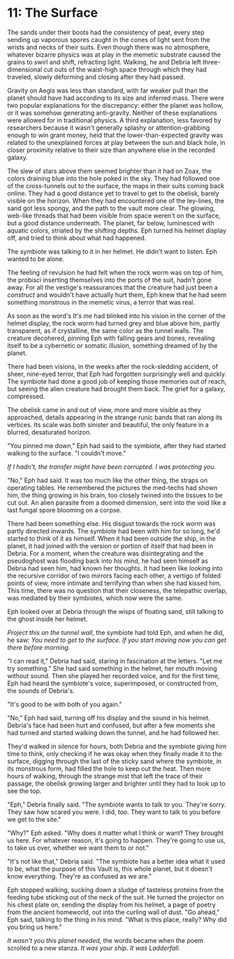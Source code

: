 # 11: The Surface

The sands under their boots had the consistency of peat, every step sending up vaporous spores caught in the cones of light sent from the wrists and necks of their suits. Even though there was no atmosphere, whatever bizarre physics was at play in the memetic substrate caused the grains to swirl and shift, refracting light. Walking, he and Debria left three-dimensional cut outs of the waist-high space through which they had traveled, slowly deforming and closing after they had passed.

Gravity on Aegis was less than standard, with far weaker pull than the planet should have had according to its size and inferred mass. There were two popular explanations for the discrepancy: either the planet was hollow, or it was somehow generating anti-gravity. Neither of these explanations were allowed for in traditional physics. A third explanation, less favored by researchers because it wasn't generally splashy or attention-grabbing enough to win grant money, held that the lower-than-expected gravity was related to the unexplained forces at play between the sun and black hole, in closer proximity relative to their size than anywhere else in the recorded galaxy.  

The slew of stars above them seemed brighter than it had on Zoax, the colors draining blue into the hole poked in the sky. They had followed one of the cross-tunnels out to the surface, the maps in their suits coming back online. They had a good distance yet to travel to get to the obelisk, barely visible on the horizon. When they had encountered one of the ley-lines, the sand got less spongy, and the path to the vault more clear. The glowing, web-like threads that had been visible from space weren't on the surface, but a good distance underneath. The planet, far below, luminesced with aquatic colors, striated by the shifting depths. Eph turned his helmet display off, and tried to think about what had happened.

The symbiote was talking to it in her helmet. He didn't want to listen. Eph wanted to be alone.

The feeling of revulsion he had felt when the rock worm was on top of him, the probisci inserting themselves into the ports of the suit, hadn't gone away. For all the vestige's reassurances that the creature had just been a *construct* and wouldn't have actually hurt them, Eph knew that he had seem something monstrous in the memetic virus, a terror that was real.

As soon as the word's *It's me* had blinked into his vision in the corner of the helmet display, the rock worm had turned grey and blue above him, partly transparent, as if crystalline, the same color as the tunnel walls. The creature decohered, pinning Eph with falling gears and bones, revealing itself to be a cybernetic or somatic illusion, something dreamed of by the planet.

There had been visions, in the weeks after the rock-sledding accident, of sheer, nine-eyed terror, that Eph had forgotten surprisingly well and quickly. The symbiote had done a good job of keeping those memories out of reach, but seeing the alien creature had brought them back. The grief for a galaxy, compressed.

 The obelisk came in and out of view, more and more visible as they approached, details appearing in the strange runic bands that ran along its vertices. Its scale was both sinister and beautiful, the only feature in a blurred, desaturated horizon.

 "You pinned me down," Eph had said to the symbiote, after they had started walking to the surface. "I couldn't move."

 *If I hadn't, the transfer might have been corrupted. I was protecting you.*

 "No," Eph had said. It was too much like the other thing, the straps on operating tables. He remembered the pictures the med-techs had shown him, the thing growing in his brain, too closely twined into the tissues to be cut out. An alien parasite from a doomed dimension, sent into the void like a last fungal spore blooming on a corpse.

 There had been something else. His disgust towards the rock worm was partly directed inwards. The symbiote had been with him for so long, he'd started to think of it as himself. When it had been outside the ship, in the planet, it had joined with the version or portion of itself that had been in Debria. For a moment, when the creature was disintegrating and the pseudoghost was flooding back into his mind, he had seen himself as Debria had seen him, had known her thoughts. It had been like looking into the recursive corridor of two mirrors facing each other, a vertigo of folded points of view, more intimate and terrifying than when she had kissed him. This time, there was no question that their closeness, the telepathic overlap, was mediated by their symbiotes, which now were the same.

 Eph looked over at Debria through the wisps of floating sand, still talking to the ghost inside her helmet.

 *Project this on the tunnel wall*, the symbiote had told Eph, and when he did, he saw: *You need to get to the surface. If you start moving now you can get there before morning.*

 "I can read it," Debria had said, staring in fascination at the letters. "Let me try something." She had said something in the helmet, her    mouth moving without sound. Then she played her recorded voice, and for the first time, Eph had heard the symbiote's voice, superimposed, or constructed from, the sounds of Debria's.

 "It's good to be with both of you again."

 "No," Eph had said, turning off his display and the sound in his helmet. Debria's face had been hurt and confused, but after a few moments she had turned and started walking down the tunnel, and he had followed her.

 They'd walked in silence for hours, both Debria and the symbiote giving him time to think, only checking if he was okay when they finally made it to the surface, digging through the last of the sticky sand where the symbiote, in its monstrous form, had filled the hole to keep out the heat. Then more hours of walking, through the strange mist that left the trace of their passage, the obelisk growing larger and brighter until they had to look up to see the top.

 "Eph," Debria finally said. "The symbiote wants to talk to you. They're sorry. They saw how scared you were. I did, too. They want to talk to you before we get to the site."

 "Why?" Eph asked. "Why does it matter what I think or want? They brought us here. For whatever reason, it's going to happen. They're going to use us, to take us over, whether we want them to or not."

 "It's not like that," Debria said. "The symbiote has a better idea what it used to be, what the purpose of this Vault is, this whole planet, but it doesn't know everything. They're as confused as we are."

 Eph stopped walking, sucking down a sludge of tasteless proteins from the feeding tube sticking out of the neck of the suit. He turned the projector on his chest plate on, sending the display from his helmet, a page of poetry from the ancient homeworld, out into the curling wall of dust. "Go ahead," Eph said, talking to the thing in his mind. "What is this place, really? Why did you bring us here."

 *It wasn't you this planet needed,* the words became when the poem scrolled to a new stanza. *It was your ship. It was Ladderfall.*  
